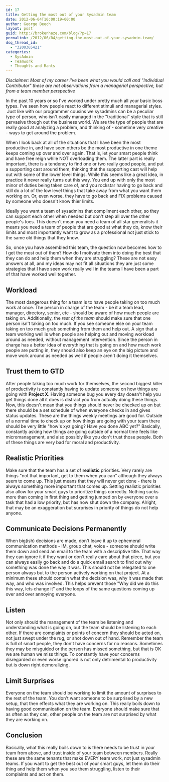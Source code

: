 ```yaml
---
id: 17
title: Getting the most out of your Sysadmin team
date: 2012-06-04T10:00:19+00:00
author: George Beech
layout: post
guid: http://brokenhaze.com/blog/?p=17
permalink: /2012/06/04/getting-the-most-out-of-your-sysadmin-team/
dsq_thread_id:
  - "3200365421"
categories:
  - SysAdmin
  - Teamwork
  - Thoughts and Rants
---
```

_Disclaimer: Most of my career i've been what you would call and "Individual Contributor" these are not observations from a managerial perspective, but from a team member perspective_

In the past 10 years or so I've worked under pretty much all your basic boss types. I've seen how people react to different stimuli and managerial styles.  Just like with our programmer cousins we sysadmins can be a peculiar type of person, who isn't easily managed in the "traditional" style that is still pervasive though out the business world. We are the type of people that are really good at analyzing a problem, and thinking of - sometime very creative - ways to get around the problem.

<!--more-->

When I look back at all of the situations that I have been the most productive in, and have seen others be the most productive in one theme keeps coming up over and over again. That is, let your smart people think and have free reign while NOT overloading them. The latter part is really important, there is a tendency to find one or two really good people, and put a supporting cast around them, thinking that the supporting cast will help out with some of the lower level things. While this seems like a great idea, in practice it never really turns out this way. You end up with only the most minor of duties being taken care of, and you rockstar having to go back and still do a lot of the low level things that take away from what you want them working on. Or, even worse, they have to go back and FIX problems caused by someone who doesn't know thier limits.

Ideally you want a team of sysadmins that compliment each other, so they can support each other when needed but don't step all over the other people's toes. This doesn't mean you need a team of all star generalists it means you need a team of people that are good at what they do, know their limits and most importantly want to grow as a professional not just stick to the same old things that they know.

So, once you have assembled this team, the question now becomes how to I get the most out of them? How do I motivate them into doing the best that they can do and help them when they are struggling? These are not easy answers at all, and my ideas may not fit all situations they are just some strategies that I have seen work really well in the teams I have been a part of that have worked well together.

Workload
--------

The most dangerous thing for a team is to have people taking on too much work at once. The person in charge of the team - be it a team lead, manager, directory, senior, etc - should be aware of how much people are taking on. Additionally, the _rest of the team_ should make sure that one person isn't taking on too much. If you see someone else on your team taking on too much grab something from them and help out. A sign that a team working well is when people are helping out and moving workload around as needed, without management intervention. Since the person in charge has a better idea of everything that is going on and how much work people are putting in, they should also keep an eye on the big picture and move work around as needed as well if people aren't doing it themselves.

Trust them to GTD
-----------------

After people taking too much work for themselves, the second biggest killer of productivity is constantly having to update someone on how things are going with **Project X**. Having someone bug you every day doesn't help you get things done all it does is distract you from actually doing these things. Now, this doesn't mean that you things should never be checked up on but there should be a set schedule of when everyone checks in and gives status updates. These are the things weekly meetings are good for. Outside of a normal time to check up on how things are going with your team there should be very little "how's xyz going? Have you done ABC yet?" Basically, constantly asking how things are going outside of a normal time feels like micromanagement, and also possibly like you don't trust those people. Both of these things are very bad for moral and productivity.

Realistic Priorities
--------------------

Make sure that the team has a set of **realistic** priorities. Very rarely are things "not that important, get to them when you can" although they always seem to come up. This just means that they will never get done - there is always something more important that comes up. Setting realistic priorities also allow for your smart guys to prioritize things correctly. Nothing sucks more than coming in first thing and getting jumped on by everyone over a task that had a low priority, but has now shut down the company. Alright, that may be an exaggeration but surprises in priority of things do not help anyone.

Communicate Decisions Permanently
---------------------------------

When big(ish) decisions are made, don't leave it up to ephemeral communication methods - IM, group chat, voice - someone should write them down and send an email to the team with a descriptive title. That way they can ignore it if they want or don't really care about that piece, but you can always easily go back and do a quick email search to find out why something was done the way it was. This should not be relegated to one person always but to the person actively working on that project. At a minimum these should contain what the decision was, why it was made that way, and who was involved. This helps prevent those "Why did we do this this way, lets change it" and the loops of the same questions coming up over and over annoying everyone.

Listen
------

Not only should the management of the team be listening and understanding what is going on, but the team should be listening to each other. If there are complaints or points of concern they should be acted on, not just swept under the rug, or shot down out of hand. Remember the team is full of smart people, they don't have concerns for no reasons. Sometimes they may be misguided or the person has missed something, but that is OK we are human we miss things. To constantly have your concerns disregarded or even worse ignored is not only detrimental to productivity but is down right demoralizing.

Limit Surprises
---------------

Everyone on the team should be working to limit the amount of surprises to the rest of the team. You don't want someone to be surprised by a new setup, that then effects what they are working on. This really boils down to having good communication on the team. Everyone should make sure that as often as they can, other people on the team are not surprised by what they are working on.

Conclusion
----------

Basically, what this really boils down to is there needs to be trust in your team from above, and trust inside of your team between members. Really these are the same tenants that make EVERY team work, not just sysadmin teams. If you want to get the best out of your smart guys, let them do their thing and help them when you see them struggling, listen to their complaints and act on them.